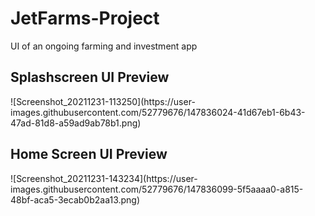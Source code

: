 # JetFarms-Project
UI of an ongoing farming and investment app
<h2>Splashscreen UI Preview</h2>
![Screenshot_20211231-113250](https://user-images.githubusercontent.com/52779676/147836024-41d67eb1-6b43-47ad-81d8-a59ad9ab78b1.png)

<h2>Home Screen UI Preview</h2>
![Screenshot_20211231-143234](https://user-images.githubusercontent.com/52779676/147836099-5f5aaaa0-a815-48bf-aca5-3ecab0b2aa13.png)
